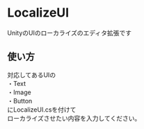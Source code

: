 # LocalizeUI
UnityのUIのローカライズのエディタ拡張です

## 使い方  
対応してあるUIの  
・Text  
・Image  
・Button  
にLocalizeUI.csを付けて  
ローカライズさせたい内容を入力してください。
